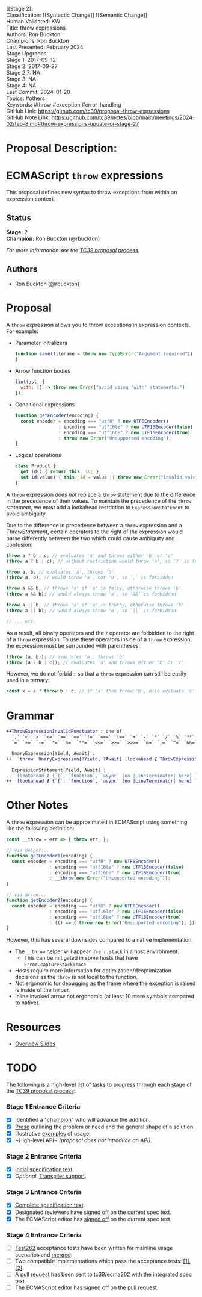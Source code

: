 [[Stage 2]]<br>Classification: [[Syntactic Change]] [[Semantic Change]]<br>Human Validated: KW<br>Title: throw expressions<br>Authors: Ron Buckton<br>Champions: Ron Buckton<br>Last Presented: February 2024<br>Stage Upgrades:<br>Stage 1: 2017-09-12  
Stage 2: 2017-09-27  
Stage 2.7: NA  
Stage 3: NA  
Stage 4: NA<br>Last Commit: 2024-01-20<br>Topics: #others<br>Keywords: #throw #exception #error_handling <br>GitHub Link: https://github.com/tc39/proposal-throw-expressions <br>GitHub Note Link: https://github.com/tc39/notes/blob/main/meetings/2024-02/feb-8.md#throw-expressions-update-or-stage-27
# Proposal Description:
# ECMAScript `throw` expressions

This proposal defines new syntax to throw exceptions from within an expression context.

## Status

**Stage:** 2  
**Champion:** Ron Buckton (@rbuckton)

_For more information see the [TC39 proposal process](https://tc39.github.io/process-document/)._

## Authors

* Ron Buckton (@rbuckton)

# Proposal

A `throw` expression allows you to throw exceptions in expression contexts. For example:

* Parameter initializers
  ```js
  function save(filename = throw new TypeError("Argument required")) {
  }
  ```
* Arrow function bodies
  ```js
  lint(ast, { 
    with: () => throw new Error("avoid using 'with' statements.")
  });
  ```
* Conditional expressions
  ```js
  function getEncoder(encoding) {
    const encoder = encoding === "utf8" ? new UTF8Encoder() 
                  : encoding === "utf16le" ? new UTF16Encoder(false) 
                  : encoding === "utf16be" ? new UTF16Encoder(true) 
                  : throw new Error("Unsupported encoding");
  }
  ```
* Logical operations
  ```js
  class Product {
    get id() { return this._id; }
    set id(value) { this._id = value || throw new Error("Invalid value"); }
  }
  ```

A `throw` expression *does not* replace a `throw` statement due to the difference 
in the precedence of their values. To maintain the precedence of the `throw` statement,
we must add a lookahead restriction to `ExpressionStatement` to avoid ambiguity.

Due to the difference in precedence between a `throw` expression and a _ThrowStatement_, certain operators to the right
of the expression would parse differently between the two which could cause ambiguity and confusion:

```js
throw a ? b : c; // evaluates 'a' and throws either 'b' or 'c'
(throw a ? b : c); // without restriction would throw 'a', so `?` is forbidden

throw a, b; // evaluates 'a', throws 'b'
(throw a, b); // would throw 'a', not 'b', so `,` is forbidden

throw a && b; // throws 'a' if 'a' is falsy, otherwise throws 'b'
(throw a && b); // would always throw 'a', so `&&` is forbidden

throw a || b; // throws 'a' if 'a' is truthy, otherwise throws 'b'
(throw a || b); // would always throw 'a', so `||` is forbidden

// ... etc.
```

As a result, all binary operators and the `?` operator are forbidden to the right of a `throw` expression. To use these
operators inside of a `throw` expression, the expression must be surrounded with parentheses:

```js
(throw (a, b)); // evaluates 'a', throws 'b'
(throw (a ? b : c)); // evaluates 'a' and throws either 'b' or 'c'
```

However, we do not forbid `:` so that a `throw` expression can still be easily used in a ternary:

```js
const x = a ? throw b : c; // if 'a' then throw 'b', else evaluate 'c'
```

# Grammar

```diff grammarkdown
++ThrowExpressionInvalidPunctuator : one of
  `,` `<` `>` `<=` `>=` `==` `!=` `===` `!==` `+` `-` `*` `/` `%` `**` `<<` `>>` `>>>` `&` `|` `^` `&&` `||` `??`
  `=` `+=` `-=` `*=` `%=` `**=` `<<=` `>>=` `>>>=` `&=` `|=` `^=` `&&=` `||=` `??=` `?`

  UnaryExpression[Yield, Await] :
++  `throw` UnaryExpression[?Yield, ?Await] [lookahead ∉ ThrowExpressionInvalidPunctuator]

  ExpressionStatement[Yield, Await] :
--  [lookahead ∉ {`{`, `function`, `async` [no |LineTerminator| here] `function`, `class`, `let [`}] Expression[+In, ?Yield, ?Await] `;`
++  [lookahead ∉ {`{`, `function`, `async` [no |LineTerminator| here] `function`, `class`, `let [`, `throw`}] Expression[+In, ?Yield, ?Await] `;`
```

# Other Notes

A `throw` expression can be approximated in ECMAScript using something like the following definition:

```js
const __throw = err => { throw err; };

// via helper...
function getEncoder1(encoding) {
  const encoder = encoding === "utf8" ? new UTF8Encoder() 
                : encoding === "utf16le" ? new UTF16Encoder(false) 
                : encoding === "utf16be" ? new UTF16Encoder(true) 
                : __throw(new Error("Unsupported encoding"));
}

// via arrow...
function getEncoder2(encoding) {
  const encoder = encoding === "utf8" ? new UTF8Encoder() 
                : encoding === "utf16le" ? new UTF16Encoder(false) 
                : encoding === "utf16be" ? new UTF16Encoder(true) 
                : (() => { throw new Error("Unsupported encoding"); })();
}
```

However, this has several downsides compared to a native implementation:
* The `__throw` helper will appear in `err.stack` in a host environment.
  * This can be mitigated in *some* hosts that have `Error.captureStackTrace`
* Hosts require more information for optimization/deoptimization decisions as the `throw` is not local to the function.
* Not ergonomic for debugging as the frame where the exception is raised is inside of the helper.
* Inline invoked arrow not ergonomic (at least 10 more symbols compared to native).

# Resources

- [Overview Slides](https://tc39.github.io/proposal-throw-expressions/ThrowExpressions-tc39.pptx)

# TODO

The following is a high-level list of tasks to progress through each stage of the [TC39 proposal process](https://tc39.github.io/process-document/):

### Stage 1 Entrance Criteria

* [x] Identified a "[champion][Champion]" who will advance the addition.  
* [x] [Prose][Prose] outlining the problem or need and the general shape of a solution.  
* [x] Illustrative [examples][Examples] of usage.  
* [x] ~High-level API~ _(proposal does not introduce an API)_.  

### Stage 2 Entrance Criteria

* [x] [Initial specification text][Specification].  
* [x] _Optional_. [Transpiler support][Transpiler].  

### Stage 3 Entrance Criteria

* [x] [Complete specification text][Specification].  
* [x] Designated reviewers have [signed off][Stage3ReviewerSignOff] on the current spec text.  
* [x] The ECMAScript editor has [signed off][Stage3EditorSignOff] on the current spec text.  

### Stage 4 Entrance Criteria

* [ ] [Test262](https://github.com/tc39/test262) acceptance tests have been written for mainline usage scenarios and [merged][Test262PullRequest].  
* [ ] Two compatible implementations which pass the acceptance tests: [\[1\]][Implementation1], [\[2\]][Implementation2].  
* [ ] A [pull request][Ecma262PullRequest] has been sent to tc39/ecma262 with the integrated spec text.  
* [ ] The ECMAScript editor has signed off on the [pull request][Ecma262PullRequest].  

<!-- The following are shared links used throughout the README: -->

[Champion]: #status
[Prose]: #proposal
[Examples]: #proposal
[Specification]: https://tc39.github.io/proposal-throw-expressions
[Transpiler]: https://github.com/Microsoft/TypeScript/pull/18798
[Stage3ReviewerSignOff]: https://github.com/tc39/proposal-throw-expressions/issues/7
[Stage3EditorSignOff]: https://github.com/tc39/proposal-throw-expressions/issues/8
[Test262PullRequest]: #todo
[Implementation1]: #todo
[Implementation2]: #todo
[Ecma262PullRequest]: #todo<br>